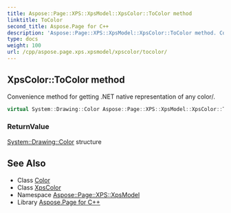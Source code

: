 ```yaml
---
title: Aspose::Page::XPS::XpsModel::XpsColor::ToColor method
linktitle: ToColor
second_title: Aspose.Page for C++
description: 'Aspose::Page::XPS::XpsModel::XpsColor::ToColor method. Convenience method for getting .NET native representation of any color/ in C++.'
type: docs
weight: 100
url: /cpp/aspose.page.xps.xpsmodel/xpscolor/tocolor/
---
```

## XpsColor::ToColor method


Convenience method for getting .NET native representation of any color/.

```cpp
virtual System::Drawing::Color Aspose::Page::XPS::XpsModel::XpsColor::ToColor()=0
```


### ReturnValue

[System::Drawing::Color](../../../system.drawing/color/) structure

## See Also

* Class [Color](../../../system.drawing/color/)
* Class [XpsColor](../)
* Namespace [Aspose::Page::XPS::XpsModel](../../)
* Library [Aspose.Page for C++](../../../)
